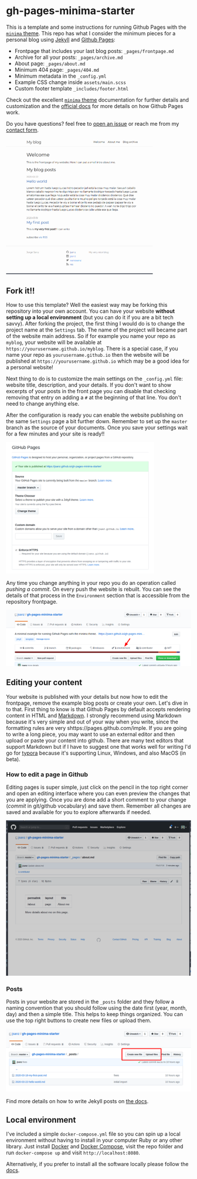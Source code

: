 # gh-pages-minima-starter

This is a template and some instructions for running Github Pages with the [`minima` theme][minima]. This repo has what I consider the minimum pieces for a personal blog using [Jekyll][jk] and [Github Pages][gh-site]:

* Frontpage that includes your last blog posts: `_pages/frontpage.md`
* Archive for all your posts: `_pages/archive.md`
* About page: `_pages/about.md`
* Minimum 404 page: `_pages/404.md`
* Minimum metadata in the `_config.yml`
* Example CSS change inside `assets/main.scss`
* Custom footer template `_includes/footer.html`

Check out the excellent [`minima` theme][minima] documentation for further details and customization and the [official docs][gh] for more details on how Github Pages work.

Do you have questions? feel free to [open an issue](https://github.com/jsanz/gh-pages-minima-starter/issues/new/choose) or reach me from my [contact form](https://www.jorgesanz.net/contact/).

<img src="./assets/imgs/screenshot.png" width="400px">

## Fork it!!

How to use this template? Well the easiest way may be forking this repository into your own account. You can have your website **without setting up a local environment** (but you can do it if you are a bit tech savvy). After forking the project, the first thing I would do is to change the project name at the `Settings` tab. The name of the project will became part of the website main address. So if for example you name your repo as `myblog`, your website will be available at `https://yourusername.github.io/myblog`. There is a special case, if you name your repo as `yourusername.github.io` then the website will be published at `https://yourusername.github.io` which may be a good idea for a personal website!

Next thing to do is to customize the main settings on the `_config.yml` file: website title, description, and your details. If you don't want to show excerpts of your posts in the front page you can disable that checking removing that entry on adding a `#` at the beginning of that line. You don't need to change anything else.

After the configuration is ready you can enable the website publishing on the same `Settings` page a bit further down. Remember to set up the `master` branch as the source of your documents. Once you save your settings wait for a few minutes and your site is ready!!

<img src="./assets/imgs/gh-pages.png" width="80%">

Any time you change anything in your repo you do an operation called _pushing a commit_. On every push the website is rebuilt. You can see the details of that process in the `Environment` section that is accessible from the repository frontpage.

![](./assets/imgs/environments.png)

## Editing your content

Your website is published with your details but now how to edit the frontpage, remove the example blog posts or create your own. Let's dive in to that. First thing to know is that Github Pages by default accepts rendering content in HTML and [Markdown][md]. I strongly recommend using Markdown because it's very simple and out of your way when you write, since the formatting rules are very shttps://pages.github.com/imple. If you are going to write a long piece, you may want to use an external editor and then upload or paste your content into github. There are many text editors that support Markdown but if I have to suggest one that works well for writing I'd go for [typora][typora] because it's supporting Linux, Windows, and also MacOS (in beta).

### How to edit a page in Github

Editing pages is super simple, just click on the pencil in the top right corner and open an editing interface where you can even preview the changes that you are applying. Once you are done add a short comment to your change (_commit_ in git/github vocabulary) and save them. Remember all changes are saved and available for you to explore afterwards if needed.

![](./assets/imgs/editing.gif)

### Posts

Posts in your website are stored in the `_posts` folder and they follow a naming convention that you should follow using the date first (year, month, day) and then a simple title. This helps to keep things organized. You can use the top right buttons to create new files or upload them.

![](./assets/imgs/files.png)

Find more details on how to write Jekyll posts on [the docs][jk-posts].

## Local environment

I've included a simple `docker-compose.yml` file so you can spin up a local environment without having to install in your computer Ruby or any other library. Just install [Docker][docker] and [Docker Compose][compose], visit the repo folder and run `docker-compose up` and visit `http://localhost:8080`. 

Alternatively, if you prefer to install all the software locally please follow the [docs][install].


[gh-site]: https://pages.github.com/
[jk]: https://jekyllrb.com/
[minima]: https://github.com/jekyll/minima/tree/2.5-stable
[gh]: https://help.github.com/en/github/working-with-github-pages
[install]: https://help.github.com/en/github/working-with-github-pages/testing-your-github-pages-site-locally-with-jekyll
[docker]: https://docs.docker.com/get-docker/
[compose]: https://docs.docker.com/compose/install/
[gh-settings]: https://help.github.com/en/github/working-with-github-pages/configuring-a-publishing-source-for-your-github-pages-site
[md]: https://daringfireball.net/projects/markdown/syntax
[typora]: https://typora.io/
[jk-posts]: https://jekyllrb.com/docs/posts/